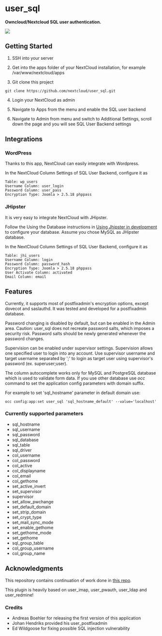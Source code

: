 user_sql
========

**Owncloud/Nextcloud SQL user authentication.**

![](https://github.com/nextcloud/user_sql/blob/master/screenshot.png)

## Getting Started
1. SSH into your server

2. Get into the apps folder of your NextCloud installation, for example /var/www/nextcloud/apps

3. Git clone this project
```
git clone https://github.com/nextcloud/user_sql.git
```

4. Login your NextCloud as admin

5. Navigate to Apps from the menu and enable the SQL user backend 

6. Navigate to Admin from menu and switch to Additional Settings, scroll down the page and you will see SQL User Backend settings

## Integrations

### WordPress
Thanks to this app, NextCloud can easily integrate with Wordpress.

In the NextCloud Column Settings of SQL User Backend, configure it as
```
Table: wp_users
Username Column: user_login
Password Column: user_pass
Encryption Type: Joomla > 2.5.18 phppass
```

### JHipster
It is very easy to integrate NextCloud with JHipster.

Follow the Using the Database instructions in [Using Jhipster in development](http://www.jhipster.tech/development/) to configure your database. Assume you chose MySQL as JHipster database.

In the NextCloud Column Settings of SQL User Backend, configure it as
```
Table: jhi_users
Username Column: login
Password Column: password_hash
Encryption Type: Joomla > 2.5.18 phppass
User Activate Column: activated
Email Column: email
```

## Features
Currently, it supports most of postfixadmin's encryption options, except dovecot and saslauthd.
It was tested and developed for a postfixadmin database.

Password changing is disabled by default, but can be enabled in the Admin area.
Caution: user_sql does not recreate password salts, which imposes a security risk. 
Password salts should be newly generated whenever the password changes.

Supervision can be enabled under supervisor settings. Supervision allows one
specified user to login into any account. Use supervisor username and target 
username separated by ';' to login as target user using supervisor's password 
(ex. superuser;user).

The column autocomplete works only for MySQL and PostgreSQL database which is used to validate form data.
If you use other database use *occ* command to set the application config parameters with domain suffix.

For example to set 'sql_hostname' parameter in default domain use:

```occ config:app:set user_sql 'sql_hostname_default' --value='localhost'```

### Currently supported parameters

- sql_hostname
- sql_username
- sql_password
- sql_database
- sql_table
- sql_driver
- col_username
- col_password
- col_active
- col_displayname
- col_email
- col_gethome
- set_active_invert
- set_supervisor
- supervisor
- set_allow_pwchange
- set_default_domain
- set_strip_domain
- set_crypt_type
- set_mail_sync_mode
- set_enable_gethome
- set_gethome_mode
- set_gethome
- sql_group_table
- col_group_username
- col_group_name

## Acknowledgments
This repository contains continuation of work done in [this repo](https://www.aboehler.at/hg/user_sql/).

This plugin is heavily based on user_imap, user_pwauth, user_ldap and user_redmine!

### Credits

  * Andreas Boehler for releasing the first version of this application
  * Johan Hendriks provided his user_postfixadmin
  * Ed Wildgoose for fixing possible SQL injection vulnerability
